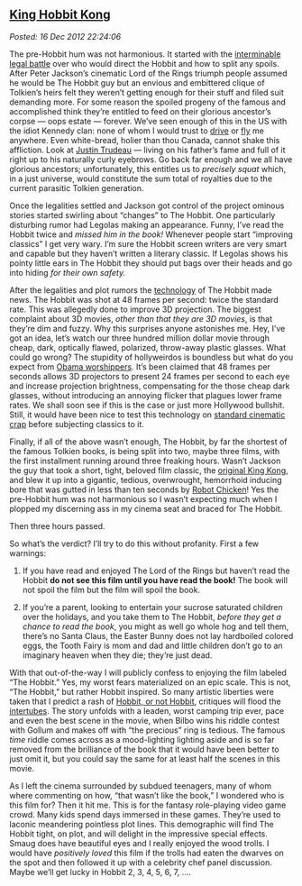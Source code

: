  
[King Hobbit Kong](https://bakerjd99.wordpress.com/2012/12/16/king-hobbit-kong/)
-------------------------------------------------------------------------------

*Posted: 16 Dec 2012 22:24:06*

The pre-Hobbit hum was not harmonious. It started with the [interminable
legal
battle](https://www.nydailynews.com/blogs/pageviews/2012/11/law-of-the-rings-producers-of-the-hobbit-face-epic-legal-battle-alongside-world-pr)
over who would direct the Hobbit and how to split any spoils. After
Peter Jackson’s cinematic Lord of the Rings triumph people assumed he
would be The Hobbit guy but an envious and embittered clique of
Tolkien’s heirs felt they weren’t getting enough for their stuff and
filed suit demanding more. For some reason the spoiled progeny of the
famous and accomplished think they’re entitled to feed on their glorious
ancestor’s corpse — oops estate — forever. We’ve seen enough of this in
the US with the idiot Kennedy clan: none of whom I would trust to
[drive](https://www.washingtonpost.com/wp-srv/politics/special/clinton/frenzy/kennedy.htm)
or
[fly](https://articles.cnn.com/1999-07-21/us/9907\_21\_kennedy.plane.06\_1\_wreckage-piper-saratoga-ii-body?\_s=PM:US)
me anywhere. Even white-bread, holier than thou Canada, cannot shake
this affliction. Look at [Justin
Trudeau](https://www.cbc.ca/news/politics/story/2012/12/03/pol-trudeau-gun-registry-failed-policy.html)
— living on his father’s fame and full of it right up to his naturally
curly eyebrows. Go back far enough and we all have glorious ancestors;
unfortunately, this entitles us to *precisely squat* which, in a just
universe, would constitute the sum total of royalties due to the current
parasitic Tolkien generation.

Once the legalities settled and Jackson got control of the project
ominous stories started swirling about “changes” to The Hobbit. One
particularly disturbing rumor had Legolas making an appearance. Funny,
I’ve read the Hobbit twice and *missed him in the book!* Whenever people
start “improving classics” I get very wary. I’m sure the Hobbit screen
writers are very smart and capable but they haven’t written a literary
classic. If Legolas shows his pointy little ears in The Hobbit they
should put bags over their heads and go into hiding *for their own
safety.*

After the legalities and plot rumors the
[technology](https://www.pcmag.com/article2/0,2817,2403746,00.asp) of The
Hobbit made news. The Hobbit was shot at 48 frames per second: twice the
standard rate. This was allegedly done to improve 3D projection. The
biggest complaint about 3D movies, *other than that they are 3D movies*,
is that they’re dim and fuzzy. Why this surprises anyone astonishes me.
Hey, I’ve got an idea, let’s watch our three hundred million dollar
movie through cheap, dark, optically flawed, polarized, throw-away
plastic glasses. What could go wrong? The stupidity of hollyweirdos is
boundless but what do you expect from [Obama
worshippers](https://www.huffingtonpost.com/2012/11/27/jamie-foxx-obama-lord-and-savior-furor-soul-train-awards\_n\_2199439.html).
It’s been claimed that 48 frames per seconds allows 3D projectors to
present 24 frames per second to each eye and increase projection
brightness, compensating for the those cheap dark glasses, without
introducing an annoying flicker that plagues lower frame rates. We shall
soon see if this is the case or just more Hollywood bullshit. Still, it
would have been nice to test this technology on [standard cinematic
crap](https://www.movieinsider.com/movies/worst/2012/) before subjecting
classics to it.

Finally, if all of the above wasn’t enough, The Hobbit, by far the
shortest of the famous Tolkien books, is being split into two, maybe
three films, with the first installment running around three freaking
hours. Wasn’t Jackson the guy that took a short, tight, beloved film
classic, the [original King
Kong](https://en.wikipedia.org/wiki/King\_Kong\_(1933\_film)), and blew
it up into a gigantic, tedious, overwrought, hemorrhoid inducing bore
that was gutted in less than ten seconds by [Robot
Chicken](https://video.adultswim.com/robot-chicken/just-the-good-parts.html)!
Yes the pre-Hobbit hum was not harmonious so I wasn’t expecting much
when I plopped my discerning ass in my cinema seat and braced for The
Hobbit.

Then three hours passed.

So what’s the verdict? I’ll try to do this without profanity. First a
few warnings:

1.  If you have read and enjoyed The Lord of the Rings but haven’t read
    the Hobbit **do not see this film until you have read the book!**
    The book will not spoil the film but the film will spoil the book.

2.  If you’re a parent, looking to entertain your sucrose saturated
    children over the holidays, and you take them to The Hobbit, *before
    they get a chance to read the book*, you might as well go whole hog
    and tell them, there’s no Santa Claus, the Easter Bunny does not lay
    hardboiled colored eggs, the Tooth Fairy is mom and dad and little
    children don’t go to an imaginary heaven when they die; they’re just
    dead.

With that out-of-the-way I will publicly confess to enjoying the film
labeled “The Hobbit.” Yes, my worst fears materialized on an epic scale.
This is not, “The Hobbit,” but rather Hobbit inspired. So many artistic
liberties were taken that I predict a rash of [Hobbit, or not
Hobbit](https://www.librarything.com/topic/146051), critiques will flood
the
[intertubes](https://www.urbandictionary.com/define.php?term=intertubes).
The story unfolds with a leaden, worst camping trip ever, pace and even
the best scene in the movie, when Bilbo wins his riddle contest with
Gollum and makes off with “the precious” ring is tedious. The famous
*time* riddle comes across as a mood-lighting lighting aside and is so
far removed from the brilliance of the book that it would have been
better to just omit it, but you could say the same for at least half
the scenes in this movie.

As I left the cinema surrounded by subdued teenagers, many of whom where
commenting on how, “that wasn’t like the book,” I wondered who is this
film for? Then it hit me. This is for the fantasy role-playing video
game crowd. Many kids spend days immersed in these games. They’re used
to laconic meandering pointless plot lines. This demographic will find
The Hobbit tight, on plot, and will delight in the impressive special
effects. Smaug does have beautiful eyes and I really enjoyed the wood
trolls. I would have *positively loved* this film if the trolls had
eaten the dwarves on the spot and then followed it up with a celebrity
chef panel discussion. Maybe we’ll get lucky in Hobbit 2, 3, 4, 5, 6, 7,
….
